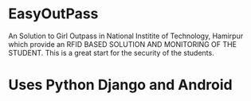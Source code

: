 # EasyOutPass
An Solution to Girl Outpass in National Institite of Technology, Hamirpur which provide an RFID BASED SOLUTION AND MONITORING OF THE STUDENT.
This is a great start for the security of the students.
# Uses Python Django and Android
